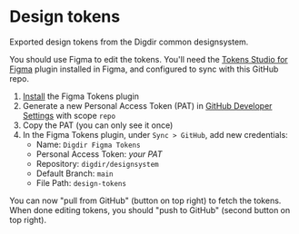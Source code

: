# Design tokens

Exported design tokens from the Digdir common designsystem.

You should use Figma to edit the tokens. You'll need the [Tokens Studio for Figma](https://docs.tokens.studio/) plugin installed in Figma, and configured to sync with this GitHub repo.

1. [Install](<https://www.figma.com/community/plugin/843461159747178978/Tokens-Studio-for-Figma-(Figma-Tokens)>) the Figma Tokens plugin
1. Generate a new Personal Access Token (PAT) in [GitHub Developer Settings](https://github.com/settings/tokens) with scope `repo`
1. Copy the PAT (you can only see it once)
1. In the Figma Tokens plugin, under `Sync > GitHub`, add new credentials:
   - Name: `Digdir Figma Tokens`
   - Personal Access Token: _your PAT_
   - Repository: `digdir/designsystem`
   - Default Branch: `main`
   - File Path: `design-tokens`

You can now "pull from GitHub" (button on top right) to fetch the tokens. When done editing tokens, you should "push to GitHub" (second button on top right).
